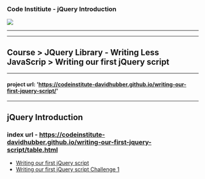 ### Code Institiute - jQuery Introduction


<img src="https://codeinstitute.s3.amazonaws.com/fullstack/ci_logo_small.png" style="margin: 0; max-height: 15%; max-width: 15%;">

***

***
## Course > JQuery Library - Writing Less JavaScrip > Writing our first jQuery script

***
#### project url: 'https://codeinstitute-davidhubber.github.io/writing-our-first-jquery-script/'
***

## jQuery Introduction

### index url - https://codeinstitute-davidhubber.github.io/writing-our-first-jquery-script/table.html

- [Writing our first jQuery script][]
- [Writing our first jQuery script Challenge 1][]

[Writing our first jQuery script]: https://youtu.be/UojzS-rV5F8
[Writing our first jQuery script Challenge 1]: https://courses.codeinstitute.net/courses/course-v1:CodeInstitute+IFD101+2017_T3/courseware/b99394c03fb342ed96e82caa5adef426/5106bc7b167849b38a270c7ca030802d/